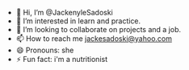 - 👋 Hi, I’m @JackenyleSadoski
- 👀 I’m interested in learn and practice.
- 💞️ I’m looking to collaborate on projects and a job.
- 📫 How to reach me jackesadoski@yahoo.com
- 😄 Pronouns: she
- ⚡ Fun fact: i'm a nutritionist

<!---
JackenyleSadoski/JackenyleSadoski is a ✨ special ✨ repository because its `README.md` (this file) appears on your GitHub profile.
You can click the Preview link to take a look at your changes.
--->
